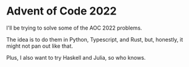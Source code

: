 # Advent of Code 2022

I'll be trying to solve some of the AOC 2022 problems.

The idea is to do them in Python, Typescript, and Rust,
but, honestly, it might not pan out like that.

Plus, I also want to try Haskell and Julia, so who knows.

